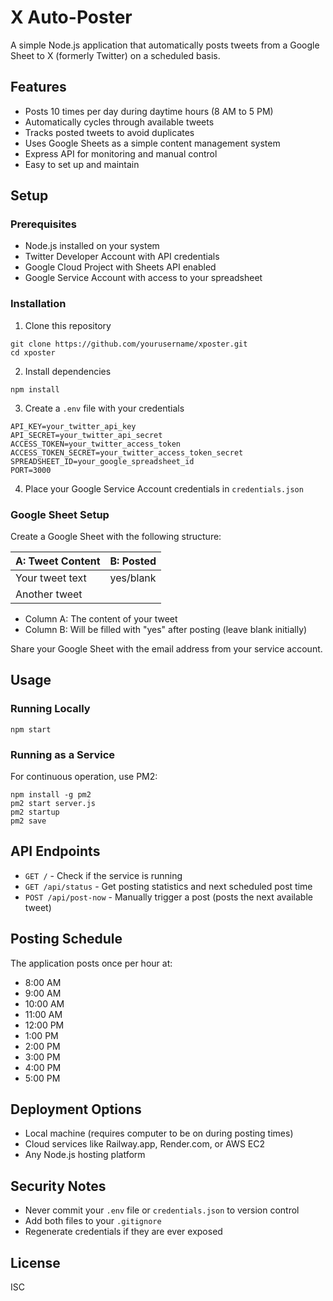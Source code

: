 # X Auto-Poster

A simple Node.js application that automatically posts tweets from a Google Sheet to X (formerly Twitter) on a scheduled basis.

## Features

- Posts 10 times per day during daytime hours (8 AM to 5 PM)
- Automatically cycles through available tweets
- Tracks posted tweets to avoid duplicates
- Uses Google Sheets as a simple content management system
- Express API for monitoring and manual control
- Easy to set up and maintain

## Setup

### Prerequisites

- Node.js installed on your system
- Twitter Developer Account with API credentials
- Google Cloud Project with Sheets API enabled
- Google Service Account with access to your spreadsheet

### Installation

1. Clone this repository
```
git clone https://github.com/yourusername/xposter.git
cd xposter
```

2. Install dependencies
```
npm install
```

3. Create a `.env` file with your credentials
```
API_KEY=your_twitter_api_key
API_SECRET=your_twitter_api_secret
ACCESS_TOKEN=your_twitter_access_token
ACCESS_TOKEN_SECRET=your_twitter_access_token_secret
SPREADSHEET_ID=your_google_spreadsheet_id
PORT=3000
```

4. Place your Google Service Account credentials in `credentials.json`

### Google Sheet Setup

Create a Google Sheet with the following structure:

| A: Tweet Content | B: Posted |
|-----------------|----------|
| Your tweet text | yes/blank |
| Another tweet | |

- Column A: The content of your tweet
- Column B: Will be filled with "yes" after posting (leave blank initially)

Share your Google Sheet with the email address from your service account.

## Usage

### Running Locally

```
npm start
```

### Running as a Service

For continuous operation, use PM2:

```
npm install -g pm2
pm2 start server.js
pm2 startup
pm2 save
```

## API Endpoints

- `GET /` - Check if the service is running
- `GET /api/status` - Get posting statistics and next scheduled post time
- `POST /api/post-now` - Manually trigger a post (posts the next available tweet)

## Posting Schedule

The application posts once per hour at:
- 8:00 AM
- 9:00 AM
- 10:00 AM
- 11:00 AM
- 12:00 PM
- 1:00 PM
- 2:00 PM
- 3:00 PM
- 4:00 PM
- 5:00 PM

## Deployment Options

- Local machine (requires computer to be on during posting times)
- Cloud services like Railway.app, Render.com, or AWS EC2
- Any Node.js hosting platform

## Security Notes

- Never commit your `.env` file or `credentials.json` to version control
- Add both files to your `.gitignore`
- Regenerate credentials if they are ever exposed

## License

ISC